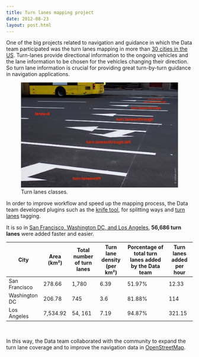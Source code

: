 ```yaml
---
title: Turn lanes mapping project
date: 2012-08-23
layout: post.html
---
```


One of the big projects related to navigation and guidance in which the Data team participated was the turn lanes mapping in more than [30 cities in the US](https://github.com/mapbox/mapping/issues/180).
Turn-lanes provide directional information to the ongoing vehicles and the lane information to be chosen for the vehicles changing their direction. So turn lane information is crucial for providing great turn-by-turn guidance in navigation applications.

<figure class="align-center">
  <img src="/assets/images/mapping_4.jpg"/>
  <figcaption>Turn lanes classes.</figcaption>
</figure>

In order to improve workflow and speed up the mapping process, the Data team developed plugins such as the [knife tool](https://wiki.openstreetmap.org/wiki/JOSM/Plugins/Knife-tool), for splitting ways and [turn lanes](https://github.com/JOSM/turnlanes-tagging/blob/master/README.md) tagging.

It is so in [San Francisco, Washington DC, and Los Angeles](https://github.com/mapbox/mapping/issues/153), <b>56,686 turn lanes</b> were added faster and easier.

<table class="table">
  <thead>
    <tr>
      <th scope="col">City</th>    
      <th scope="col">Area (km²)</th>     
      <th scope="col">Total number of turn lanes</th>
      <th scope="col">Turn lane density (per km²)</th>
      <th scope="col">Porcentage of total turn lanes added by the Data team</th>
      <th scope="col">Turn lanes added per hour</th>      
    </tr>
  </thead>
  <tbody>
    <tr>
      <td>San Francisco</td>
      <td>278.66</td>
      <td>1,780</td>
      <td>6.39</td>
      <td>51.97%</td>
      <td>12.33</td>      
    </tr>
    <tr>
      <td>Washington DC</td>
      <td>206.78</td>
      <td>745</td>
      <td>3.6</td>
      <td>81.88%</td>
      <td>114</td>         
    </tr>
    <tr>
      <td>Los Angeles</td>
      <td>7,534.92</td>
      <td>54, 161</td>
      <td>7.19</td>
      <td>94.87%</td>
      <td>321.15</td>         
    </tr>    
  </tbody>
</table>
</br>

In this way, the Data team collaborated with the community to expand the turn lane coverage and to improve the navigation data in [OpenStreetMap](https://www.openstreetmap.org/).
